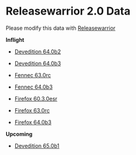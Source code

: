 

Releasewarrior 2.0 Data
=======================

Please modify this data with [Releasewarrior](https://github.com/mozilla-releng/releasewarrior-2.0)

**Inflight**

* [Devedition 64.0b2](/inflight/devedition/devedition-devedition-64.0b2.md)

* [Devedition 64.0b3](/inflight/devedition/devedition-devedition-64.0b3.md)

* [Fennec 63.0rc](/inflight/fennec/fennec-release-rc-63.0rc.md)

* [Fennec 64.0b3](/inflight/fennec/fennec-beta-64.0b3.md)

* [Firefox 60.3.0esr](/inflight/firefox/firefox-esr60-60.3.0esr.md)

* [Firefox 63.0rc](/inflight/firefox/firefox-release-rc-63.0rc.md)

* [Firefox 64.0b3](/inflight/firefox/firefox-beta-64.0b3.md)

**Upcoming**

* [Devedition 65.0b1](/upcoming/devedition/devedition-devedition-65.0b1.md)

